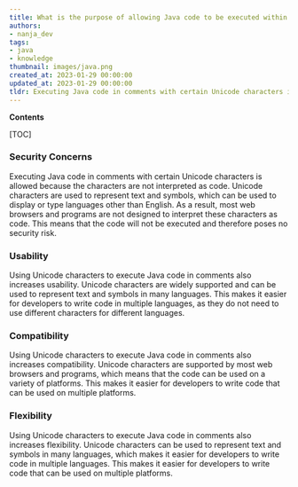 ```yaml
---
title: What is the purpose of allowing Java code to be executed within comments using certain unicode characters?
authors:
- nanja_dev
tags:
- java
- knowledge
thumbnail: images/java.png
created_at: 2023-01-29 00:00:00
updated_at: 2023-01-29 00:00:00
tldr: Executing Java code in comments with certain Unicode characters is allowed because the Unicode characters are not interpreted as executable code.
---
```


**Contents**

[TOC]

### Security Concerns
Executing Java code in comments with certain Unicode characters is allowed because the characters are not interpreted as code. Unicode characters are used to represent text and symbols, which can be used to display or type languages other than English. As a result, most web browsers and programs are not designed to interpret these characters as code. This means that the code will not be executed and therefore poses no security risk.

### Usability
Using Unicode characters to execute Java code in comments also increases usability. Unicode characters are widely supported and can be used to represent text and symbols in many languages. This makes it easier for developers to write code in multiple languages, as they do not need to use different characters for different languages.

### Compatibility
Using Unicode characters to execute Java code in comments also increases compatibility. Unicode characters are supported by most web browsers and programs, which means that the code can be used on a variety of platforms. This makes it easier for developers to write code that can be used on multiple platforms.

### Flexibility
Using Unicode characters to execute Java code in comments also increases flexibility. Unicode characters can be used to represent text and symbols in many languages, which makes it easier for developers to write code in multiple languages. This makes it easier for developers to write code that can be used on multiple platforms.
